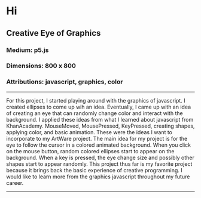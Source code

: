 # Hi
 
## Creative Eye of Graphics

### Medium: p5.js

### Dimensions: 800 x 800

### Attributions: javascript, graphics, color

---

For this project, I started playing around with the graphics of javascript. I created ellipses to come up wih an idea. Eventually, I came up with an idea of creating an eye that can randomly change color and interact with the background. I applied these ideas from what I learned about javascript from KhanAcademy. MouseMoved, MousePressed, KeyPressed, creating shapes, applying color, and basic animation. These were the ideas I want to incorporate to my ArtWare project. The main idea for my project is for the eye to follow the cursor in a colored animated background. When you click on the mouse button, random colored ellipses start to appear on the background. When a key is pressed, the eye change size and possibly other shapes start to appear randomly. This project thus far is my favorite project because it brings back the basic experience of creative programming. I would like to learn more from the graphics javascript throughout my future career.

---
